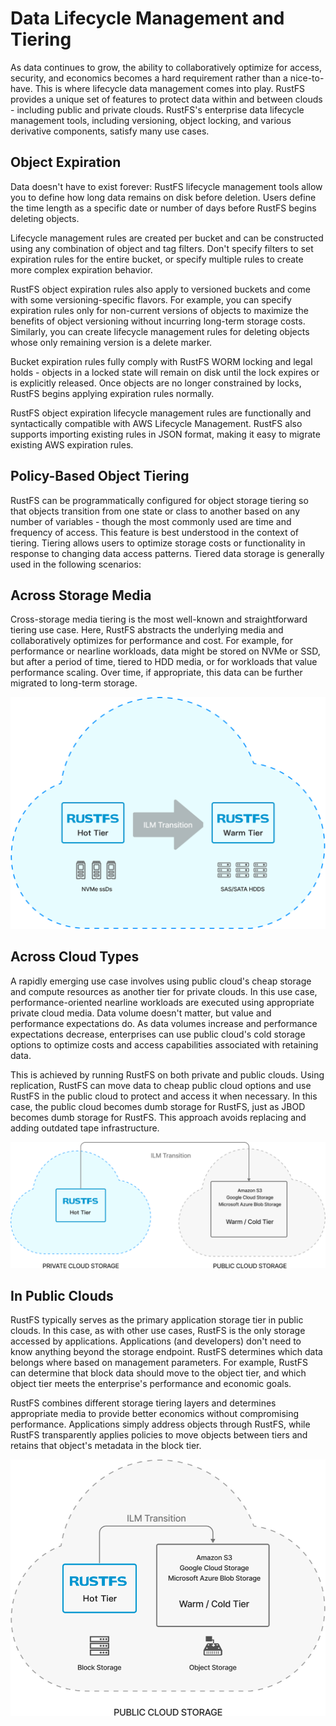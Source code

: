 # Data Lifecycle Management and Tiering

As data continues to grow, the ability to collaboratively optimize for access, security, and economics becomes a hard requirement rather than a nice-to-have. This is where lifecycle data management comes into play. RustFS provides a unique set of features to protect data within and between clouds - including public and private clouds. RustFS's enterprise data lifecycle management tools, including versioning, object locking, and various derivative components, satisfy many use cases.

## Object Expiration

Data doesn't have to exist forever: RustFS lifecycle management tools allow you to define how long data remains on disk before deletion. Users define the time length as a specific date or number of days before RustFS begins deleting objects.

Lifecycle management rules are created per bucket and can be constructed using any combination of object and tag filters. Don't specify filters to set expiration rules for the entire bucket, or specify multiple rules to create more complex expiration behavior.

RustFS object expiration rules also apply to versioned buckets and come with some versioning-specific flavors. For example, you can specify expiration rules only for non-current versions of objects to maximize the benefits of object versioning without incurring long-term storage costs. Similarly, you can create lifecycle management rules for deleting objects whose only remaining version is a delete marker.

Bucket expiration rules fully comply with RustFS WORM locking and legal holds - objects in a locked state will remain on disk until the lock expires or is explicitly released. Once objects are no longer constrained by locks, RustFS begins applying expiration rules normally.

RustFS object expiration lifecycle management rules are functionally and syntactically compatible with AWS Lifecycle Management. RustFS also supports importing existing rules in JSON format, making it easy to migrate existing AWS expiration rules.

## Policy-Based Object Tiering

RustFS can be programmatically configured for object storage tiering so that objects transition from one state or class to another based on any number of variables - though the most commonly used are time and frequency of access. This feature is best understood in the context of tiering. Tiering allows users to optimize storage costs or functionality in response to changing data access patterns. Tiered data storage is generally used in the following scenarios:

## Across Storage Media

Cross-storage media tiering is the most well-known and straightforward tiering use case. Here, RustFS abstracts the underlying media and collaboratively optimizes for performance and cost. For example, for performance or nearline workloads, data might be stored on NVMe or SSD, but after a period of time, tiered to HDD media, or for workloads that value performance scaling. Over time, if appropriate, this data can be further migrated to long-term storage.

![Cross-Storage Media Tiering](images/s9-2.png)

## Across Cloud Types

A rapidly emerging use case involves using public cloud's cheap storage and compute resources as another tier for private clouds. In this use case, performance-oriented nearline workloads are executed using appropriate private cloud media. Data volume doesn't matter, but value and performance expectations do. As data volumes increase and performance expectations decrease, enterprises can use public cloud's cold storage options to optimize costs and access capabilities associated with retaining data.

This is achieved by running RustFS on both private and public clouds. Using replication, RustFS can move data to cheap public cloud options and use RustFS in the public cloud to protect and access it when necessary. In this case, the public cloud becomes dumb storage for RustFS, just as JBOD becomes dumb storage for RustFS. This approach avoids replacing and adding outdated tape infrastructure.

![Cross-Cloud Type Tiering](images/s9-3.png)

## In Public Clouds

RustFS typically serves as the primary application storage tier in public clouds. In this case, as with other use cases, RustFS is the only storage accessed by applications. Applications (and developers) don't need to know anything beyond the storage endpoint. RustFS determines which data belongs where based on management parameters. For example, RustFS can determine that block data should move to the object tier, and which object tier meets the enterprise's performance and economic goals.

RustFS combines different storage tiering layers and determines appropriate media to provide better economics without compromising performance. Applications simply address objects through RustFS, while RustFS transparently applies policies to move objects between tiers and retains that object's metadata in the block tier.

![Public Cloud Tiering](images/s9-4.png)
